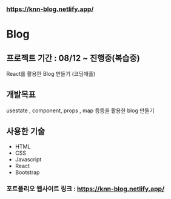 ### https://knn-blog.netlify.app/

# Blog

## 프로젝트 기간 : 08/12 ~ 진행중(복습중)

React를 활용한 Blog 만들기 (코딩애플)

## 개발목표

usestate , component, props , map 등등을 활용한 blog 만들기

## 사용한 기술

- HTML
- CSS
- Javascript
- React
- Bootstrap

### 포트폴리오 웹사이트 링크 : <https://knn-blog.netlify.app/>
